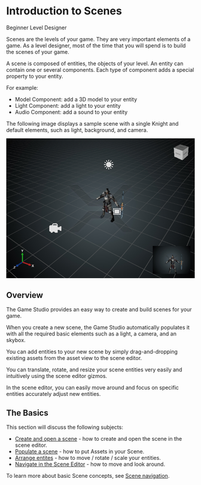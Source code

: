 # Introduction to Scenes

<span class="label label-doc-level">Beginner</span>
<span class="label label-doc-audience">Level Designer</span>

Scenes are the levels of your game. They are very important elements of a game. 
As a level designer, most of the time that you will spend is to build the scenes of your game.

A scene is composed of entities, the objects of your level.
An entity can contain one or several components.
Each type of component adds a special property to your entity.

For example:
- Model Component: add a 3D model to your entity
- Light Component: add a light to your entity
- Audio Component: add a sound to your entity


The following image displays a sample scene with a single Knight and default elements, such as light, background, and camera.

![Basic scene in Xenko](media/scene-creation-basic-scene-in-xenko.png)

## Overview

The Game Studio provides an easy way to create and build scenes for your game.

When you create a new scene, the Game Studio automatically populates it 
with all the required basic elements such as a light, a camera, and an skybox.

You can add entities to your new scene by simply drag-and-dropping existing assets from the asset view to the scene editor. 

You can translate, rotate, and resize your scene entities very easily and intuitively using the scene editor gizmos.

In the scene editor, you can easily move around and focus on specific entities accurately adjust new entities.


## The Basics

This section will discuss the following subjects:

* [Create and open a scene](create-a-scene.md) - how to create and open the scene in the scene editor.
* [Populate a scene](populate-a-scene.md) - how to put Assets in your Scene.
* [Arrange entites](arrange-entities.md) - how to move / rotate / scale your entities.
* [Navigate in the Scene Editor](navigate-in-the-editor.md) - how to move and look around.

<!--
If you're looking for more advanced topics, see [Scenes](/manual/game-studio/scenes.md) in the Game Studio documentation.
-->

To learn more about basic Scene concepts, see [Scene navigation](navigate-in-the-editor.md).
